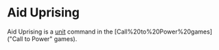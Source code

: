 # Aid Uprising

Aid Uprising is a [unit](unit) command in the [Call%20to%20Power%20games]("Call to Power" games).